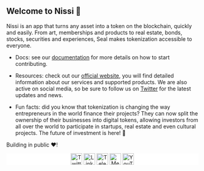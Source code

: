## Welcome to Nissi 💫

Nissi is an app that turns any asset into a token on the blockchain, quickly and easily. From art, memberships and products to real estate, bonds, stocks, securities and experiences, Seal makes tokenization accessible to everyone.

- Docs: see our [documentation](https://www.google.com/) for more details on how to start contributing.

- Resources: check out our [official website](https://nissi-dev-app.vercel.app/), you will find detailed information about our services and supported products. We are also active on social media, so be sure to follow us on [Twitter](https://twitter.com/) for the latest updates and news.

- Fun facts: did you know that tokenization is changing the way entrepreneurs in the world finance their projects? They can now split the ownership of their businesses into digital tokens, allowing investors from all over the world to participate in startups, real estate and even cultural projects. The future of investment is here! 🚀

Building in public ❤️!

<p align="center" style="background-color:white">
<a href="https://twitter.com/user" target="blank"><img align="center" src="https://www.vectorlogo.zone/logos/twitter/twitter-tile.svg" alt="Twitter user" height="30" width="30" /></a>
<a href="https://www.linkedin.com/company/user/" target="blank"><img align="center" src="https://www.vectorlogo.zone/logos/linkedin/linkedin-icon.svg" alt="LinkedIn user" height="30" width="30" /></a>
<a href="https://t.me/user" target="blank"><img align="center" src="https://www.vectorlogo.zone/logos/telegram/telegram-icon.svg" alt="Telegram user" height="30" width="30" /></a>
<a href="https://medium.com/@user" target="blank"><img align="center" src="https://www.vectorlogo.zone/logos/medium/medium-tile.svg" alt="Medium @user" height="30" width="30" /></a>
<a href="https://www.youtube.com/channel/user" target="blank"><img align="center" src="https://www.vectorlogo.zone/logos/youtube/youtube-icon.svg" alt="YouTube @user" height="30" width="30" /></a>
<!--
<a href="https://open.spotify.com/show/user" target="blank"><img align="center" src="https://www.vectorlogo.zone/logos/spotify/spotify-icon.svg" alt="Spotify @user" height="30" width="30" /></a>
-->
</p>

